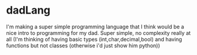 # dadLang

I'm making a super simple programming language that I think would be a nice intro to programming for my dad. Super simple, no complexity really at all
(I'm thinking of having basic types (int,char,decimal,bool) and having functions but not classes (otherwise i'd just show him python))
